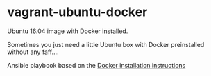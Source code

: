 # vagrant-ubuntu-docker
Ubuntu 16.04 image with Docker installed.

Sometimes you just need a little Ubuntu box with Docker preinstalled without any faff....

Ansible playbook based on the [Docker installation instructions](https://docs.docker.com/engine/installation/linux/docker-ce/ubuntu/)
